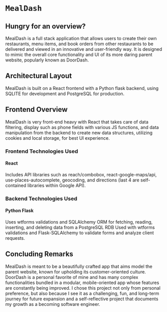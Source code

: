 # `MealDash`

## Hungry for an overview?

MealDash is a full stack application that allows users to create their own restaurants, menu items, and book orders from other restaurants to be delivered and viewed in an innovative and user-friendly way. It is designed to mimic the overall core functionality and UI of its more daring parent website, popularly known as DoorDash. 

## Architectural Layout
MealDash is built on a React frontend with a Python flask backend, using SQLITE for development and PostgreSQL for production.

## Frontend Overview
MealDash is very front-end heavy with React that takes care of data filtering, display such as phone fields with various JS functions, and data manipulation from the backend to create new data structures, utilizing cookies and local storage, for best UI experience. 

### Frontend Technologies Used
#### React
Includes API libraries such as reach/combobox, react-google-maps/api, use-places-autocomplete, geocoding, and directions (last 4 are self-contained libraries within Google API).

### Backend Technologies Used
#### Python Flask
Uses wtforms validations and SQLAlchemy ORM for fetching, reading, inserting, and deleting data from a PostgreSQL RDB
Used with wtforms validations and Flask-SQLAlchemy to validate forms and analyze client requests. 

## Concluding Remarks
MealDash is meant to be a beautifully crafted app that aims model the parent website, known for upholding its customer-oriented culture. DoorDash is a personal favorite of mine and has many complex functionalities bundled in a modular, mobile-oriented app whose features are constantly being improved. I chose this project not only from personal preference, but also because I see it as a challenging, fun, and long-term journey for future expansion and a self-reflective project that documents my growth as a becoming software engineer. 

